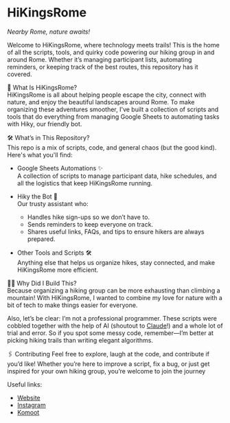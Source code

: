 # HiKingsRome  
*Nearby Rome, nature awaits!*

Welcome to HiKingsRome, where technology meets trails! This is the home of all the scripts, tools, and quirky code powering our hiking group in and around Rome. Whether it’s managing participant lists, automating reminders, or keeping track of the best routes, this repository has it covered.

🌟 What Is HiKingsRome?  
HiKingsRome is all about helping people escape the city, connect with nature, and enjoy the beautiful landscapes around Rome. To make organizing these adventures smoother, I've built a collection of scripts and tools that do everything from managing Google Sheets to automating tasks with Hiky, our friendly bot.

🛠️ What’s in This Repository?  
This repo is a mix of scripts, code, and general chaos (but the good kind). Here's what you'll find:

- Google Sheets Automations ✨  
A collection of scripts to manage participant data, hike schedules, and all the logistics that keep HiKingsRome running.

- Hiky the Bot 🤖  
Our trusty assistant who:
  - Handles hike sign-ups so we don’t have to.
  - Sends reminders to keep everyone on track.
  - Shares useful links, FAQs, and tips to ensure hikers are always prepared.

- Other Tools and Scripts 🛠️  
Anything else that helps us organize hikes, stay connected, and make HiKingsRome more efficient.

🤷‍♂️ Why Did I Build This?  
Because organizing a hiking group can be more exhausting than climbing a mountain! With HiKingsRome, I wanted to combine my love for nature with a bit of tech to make things easier for everyone.

Also, let’s be clear: I’m not a professional programmer. These scripts were cobbled together with the help of AI (shoutout to [Claude](https://claude.ai/)!) and a whole lot of trial and error. So if you spot some messy code, remember—I’m better at picking hiking trails than writing elegant algorithms.

🖇️ Contributing
Feel free to explore, laugh at the code, and contribute if you’d like! Whether you’re here to improve a script, fix a bug, or just get inspired for your own hiking group, you’re welcome to join the journey

Useful links:
- [Website](https://www.hikingsrome.com/)
- [Instagram](https://www.instagram.com/hikingsrome/)
- [Komoot](https://www.komoot.com/it-it/user/3261856743261)
